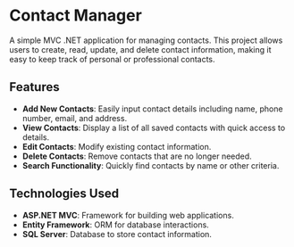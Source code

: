 # Contact Manager

A simple MVC .NET application for managing contacts. This project allows users to create, read, update, and delete contact information, making it easy to keep track of personal or professional contacts.

## Features

- **Add New Contacts**: Easily input contact details including name, phone number, email, and address.
- **View Contacts**: Display a list of all saved contacts with quick access to details.
- **Edit Contacts**: Modify existing contact information.
- **Delete Contacts**: Remove contacts that are no longer needed.
- **Search Functionality**: Quickly find contacts by name or other criteria.

## Technologies Used

- **ASP.NET MVC**: Framework for building web applications.
- **Entity Framework**: ORM for database interactions.
- **SQL Server**: Database to store contact information.

